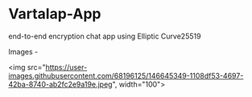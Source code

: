 # Vartalap-App
end-to-end encryption chat app using Elliptic Curve25519

Images - 


<img src="https://user-images.githubusercontent.com/68196125/146645349-1108df53-4697-42ba-8740-ab2fc2e9a19e.jpeg", width="100">
